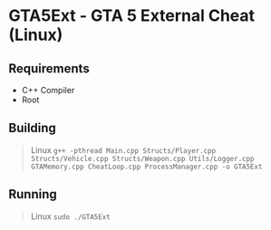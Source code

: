 # GTA5Ext - GTA 5 External Cheat (Linux)

## Requirements
* C++ Compiler
* Root

## Building

> Linux `g++ -pthread Main.cpp Structs/Player.cpp Structs/Vehicle.cpp Structs/Weapon.cpp Utils/Logger.cpp GTAMemory.cpp CheatLoop.cpp ProcessManager.cpp -o GTA5Ext`

## Running

> Linux `sudo ./GTA5Ext`
